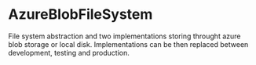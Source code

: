AzureBlobFileSystem
===================

File system abstraction and two implementations storing throught azure blob storage or local disk. Implementations can be then replaced between development, testing and production.
